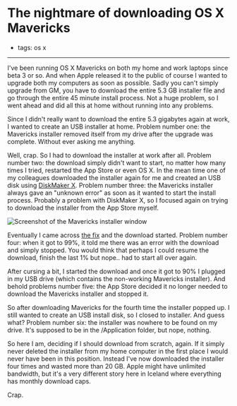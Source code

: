# The nightmare of downloading OS X Mavericks
- tags: os x

---

I've been running OS X Mavericks on both my home and work laptops since beta 3 or so. And when Apple released it to the public of course I wanted to upgrade both my computers as soon as possible. Sadly you can't simply upgrade from GM, you have to download the entire 5.3 GB installer file and go through the entire 45 minute install process. Not a huge problem, so I went ahead and did all this at home without running into any problems.

Since I didn't really want to download the entire 5.3 gigabytes again at work, I wanted to create an USB installer at home. Problem number one: the Mavericks installer removed itself from my drive after the upgrade was complete. Without ever asking me anything.

Well, crap. So I had to download the installer at work after all. Problem number two: the download simply didn't want to start, no matter how many times I tried, restarted the App Store or even OS X. In the mean time one of my colleagues downloaded the installer again for me and created an USB disk using [DiskMaker X](http://diskmakerx.com). Problem number three: the Mavericks installer always gave an "unknown error" as soon as it wanted to start the install process. Probably a problem with DiskMaker X, so I focused again on trying to download the installer from the App Store myself.

![Screenshot of the Mavericks installer window](/articles/images/mavericks-problem.png)

Eventually I came across [the fix](http://www.idownloadblog.com/2013/10/22/what-to-do-if-youre-running-mavericks-gm-and-you-cant-download-the-final-version/) and the download started. Problem number four: when it got to 99%, it told me there was an error with the download and simply stopped. You would think that perhaps I could resume the download, finish the last 1% but nope.. had to start all over again.

After cursing a bit, I started the download and once it got to 90% I plugged in my USB drive (which contains the non-working Mavericks installer). And behold problems number five: the App Store decided it no longer needed to download the Mavericks installer and stopped it.

So after downloading Mavericks for the fourth time the installer popped up. I still wanted to create an USB install disk, so I closed to installer. And guess what? Problem number six: the installer was nowhere to be found on my drive. It's supposed to be in the /Application folder, but nope, nothing.

So here I am, deciding if I should download from scratch, again. If it simply never deleted the installer from my home computer in the first place I would never have been in this position. Instead I've now downloaded the installer four times and wasted more than 20 GB. Apple might have unlimited bandwidth, but it's a very different story here in Iceland where everything has monthly download caps.

Crap.